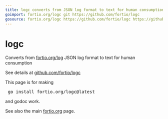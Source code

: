 ```yaml
---
title: logc converts from JSON log format to text for human consumption
goimport: fortio.org/logc git https://github.com/fortio/logc
gosource: fortio.org/logc https://github.com/fortio/logc https://github.com/fortio/logc/tree/main{/dir} https://github.com/fortio/logc/blob/main{/dir}/{file}#L{line}
---
```


# logc
Converts from [fortio.org/log](log.md) JSON log format to text for human consumption

See details at [github.com/fortio/logc](https://github.com/fortio/logc#logc)

This page is for making
<pre>
 go install fortio.org/logc@latest
</pre>
and godoc work.
<p>
See also the main <a href="https://fortio.org/">fortio.org</a> page.
